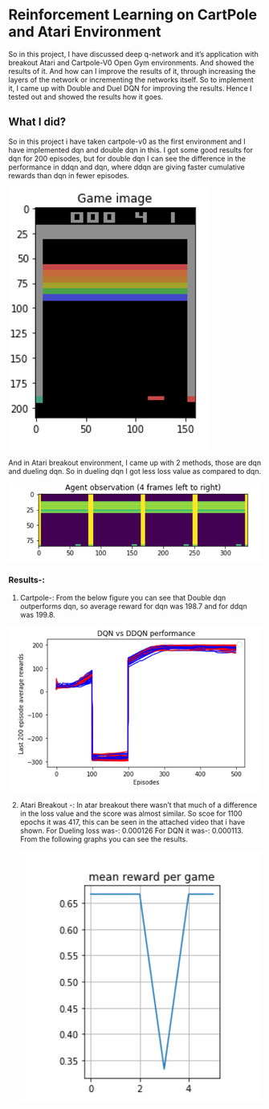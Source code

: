 # Reinforcement Learning on CartPole and Atari Environment

So in this project, I have discussed deep q-network and it’s application with breakout Atari and Cartpole-V0 Open Gym environments. And showed the
results of it. And how can I improve the results of it, through increasing the layers of the network or incrementing the networks itself. So to implement it, I
came up with Double and Duel DQN for improving the results. Hence I tested out and showed the results how it goes.

## What I did?

So in this project i have taken cartpole-v0 as the first environment and I have implemented dqn and double dqn in this. I got some good results for dqn for 200 episodes, but for double dqn
I can see the difference in the performance in ddqn and dqn, where ddqn are giving faster cumulative rewards than dqn in fewer episodes.

![Image1](images/1.PNG)

And in Atari breakout environment, I came up with 2 methods, those are dqn and dueling dqn. So in dueling dqn I got less loss value as compared to dqn.


![Image2](images/2.PNG)

### Results-: 
   1. Cartpole-: From the below figure you can see that Double dqn outperforms dqn, so average reward for dqn was 198.7 and for ddqn was 199.8.
   
   ![Image3](images/3.PNG)

   2. Atari Breakout -: In atar breakout there wasn’t that much of a difference in the loss value and the score was almost similar. So scoe for 1100 epochs it was 417, this can be seen in the attached
      video that i have shown. For Dueling loss was-: 0.000126
                               For DQN it was-: 0.000113.
                               From the following graphs you can see the results.
                     
             
        ![Image4](images/4.PNG)
             

        
